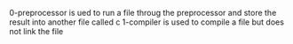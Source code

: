 0-preprocessor is ued to run a file throug the preprocessor and store the result into another file called c
1-compiler is used to compile a file but does not link the file
